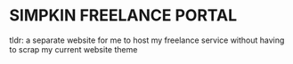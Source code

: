 # SIMPKIN FREELANCE PORTAL
tldr: a separate website for me to host my freelance service without having to scrap my current website theme
